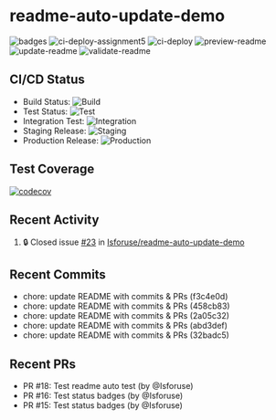 # readme-auto-update-demo
<!--START_SECTION:badges-->
![badges](https://github.com/Isforuse/readme-auto-update-demo/actions/workflows/badges.yml/badge.svg)
![ci-deploy-assignment5](https://github.com/Isforuse/readme-auto-update-demo/actions/workflows/ci-deploy-assignment5.yml/badge.svg)
![ci-deploy](https://github.com/Isforuse/readme-auto-update-demo/actions/workflows/ci-deploy.yml/badge.svg)
![preview-readme](https://github.com/Isforuse/readme-auto-update-demo/actions/workflows/preview-readme.yml/badge.svg)
![update-readme](https://github.com/Isforuse/readme-auto-update-demo/actions/workflows/update-readme.yml/badge.svg)
![validate-readme](https://github.com/Isforuse/readme-auto-update-demo/actions/workflows/validate-readme.yml/badge.svg)
<!--END_SECTION:badges-->

## CI/CD Status

- Build Status: ![Build](https://img.shields.io/endpoint?url=https://raw.githubusercontent.com/Isforuse/readme-auto-update-demo/gh-pages/build.json)
- Test Status: ![Test](https://img.shields.io/endpoint?url=https://raw.githubusercontent.com/Isforuse/readme-auto-update-demo/gh-pages/test.json)
- Integration Test: ![Integration](https://img.shields.io/endpoint?url=https://raw.githubusercontent.com/Isforuse/readme-auto-update-demo/gh-pages/integration.json)
- Staging Release: ![Staging](https://img.shields.io/endpoint?url=https://raw.githubusercontent.com/Isforuse/readme-auto-update-demo/gh-pages/staging.json)
- Production Release: ![Production](https://img.shields.io/endpoint?url=https://raw.githubusercontent.com/Isforuse/readme-auto-update-demo/gh-pages/production.json)






## Test Coverage
[![codecov](https://codecov.io/github/Isforuse/readme-auto-update-demo/graph/badge.svg?token=RWDRPSSEMU)](https://codecov.io/github/Isforuse/readme-auto-update-demo)

## Recent Activity
<!--START_SECTION:activity-->
1. 🔒 Closed issue [#23](https://github.com/Isforuse/readme-auto-update-demo/issues/23) in [Isforuse/readme-auto-update-demo](https://github.com/Isforuse/readme-auto-update-demo)
<!--END_SECTION:activity-->

## Recent Commits
<!--START_SECTION:commits-->
- chore: update README with commits & PRs (f3c4e0d)
- chore: update README with commits & PRs (458cb83)
- chore: update README with commits & PRs (2a05c32)
- chore: update README with commits & PRs (abd3def)
- chore: update README with commits & PRs (32badc5)
<!--END_SECTION:commits-->

## Recent PRs
<!--START_SECTION:prs-->
- PR #18: Test readme auto test (by @Isforuse)
- PR #16: Test status badges (by @Isforuse)
- PR #15: Test status badges (by @Isforuse)
<!--END_SECTION:prs-->

